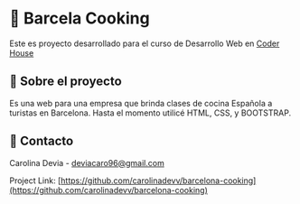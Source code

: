 # 🍅 Barcela Cooking

Este es proyecto desarrollado para el curso de Desarrollo Web en [Coder House](https://www.coderhouse.com/)

## 🚀 Sobre el proyecto

Es una web para una empresa que brinda clases de cocina Española a turistas en Barcelona.
Hasta el momento utilicé HTML, CSS, y BOOTSTRAP.

## 💌 Contacto

Carolina Devia - deviacaro96@gmail.com

Project Link: [https://github.com/carolinadevv/barcelona-cooking](https://github.com/carolinadevv/barcelona-cooking)
